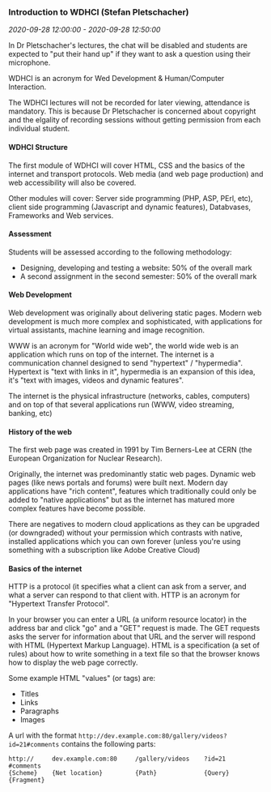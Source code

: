 ### Introduction to WDHCI (Stefan Pletschacher)

_2020-09-28 12:00:00 - 2020-09-28 12:50:00_

In Dr Pletschacher's lectures, the chat will be disabled and students are expected to "put their hand up" if they want to ask a question using their microphone.

WDHCI is an acronym for Wed Development & Human/Computer Interaction.

The WDHCI lectures will not be recorded for later viewing, attendance is mandatory. This is because Dr Pletschacher is concerned about copyright and the elgality of recording sessions without getting permission from each individual student.

#### WDHCI Structure

The first module of WDHCI will cover HTML, CSS and the basics of the internet and transport protocols. Web media (and web page production) and web accessibility will also be covered.

Other modules will cover: Server side programming (PHP, ASP, PErl, etc), client side programming (Javascript and dynamic features), Databvases, Frameworks and Web services.

#### Assessment

Students will be assessed according to the following methodology:

* Designing, developing and testing a website: 50% of the overall mark
* A second assignment in the second semester: 50% of the overall mark 

#### Web Development

Web development was originally about delivering static pages. Modern web development is much more complex and sophisticated, with applications for virtual assistants, machine learning and image recognition.

WWW is an acronym for "World wide web", the world wide web is an application which runs on top of the internet. The internet is a communication channel designed to send "hypertext" / "hypermedia". Hypertext is "text with links in it", hypermedia is an expansion of this idea, it's "text with images, videos and dynamic features".

The internet is the physical infrastructure (networks, cables, computers) and on top of that several applications run (WWW, video streaming, banking, etc)

#### History of the web

The first web page was created in 1991 by Tim Berners-Lee at CERN (the European Organization for Nuclear Research).

Originally, the internet was predominantly static web pages. Dynamic web pages (like news portals and forums) were built next. Modern day applications have "rich content", features which traditionally could only be added to "native applications" but as the internet has matured more complex features have become possible.

There are negatives to modern cloud applications as they can be upgraded (or downgraded) without your permission which contrasts with native, installed applications which you can own forever (unless you're using something with a subscription like Adobe Creative Cloud)

#### Basics of the internet

HTTP is a protocol (it specifies what a client can ask from a server, and what a server can respond to that client with. HTTP is an acronym for "Hypertext Transfer Protocol".

In your browser you can enter a URL (a uniform resource locator) in the address bar and click "go" and a "GET" request is made. The GET requests asks the server for information about that URL and the server will respond with HTML (Hypertext Markup Language). HTML is a specification (a set of rules) about how to write something in a text file so that the browser knows how to display the web page correctly.

Some example HTML "values" (or tags) are:

* Titles
* Links
* Paragraphs
* Images

A url with the format `http://dev.example.com:80/gallery/videos?id=21#comments` contains the following parts:

```
http://     dev.example.com:80     /gallery/videos    ?id=21     #comments
{Scheme}    {Net location}         {Path}             {Query}    {Fragment}
```
